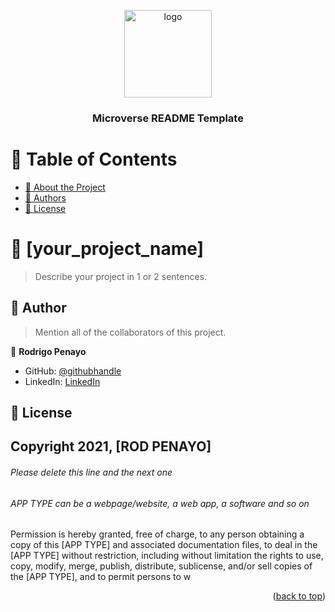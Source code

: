 <a name="readme-top"></a>

<!--
HOW TO USE:
This is an example of how you may give instructions on setting up your project locally.

Modify this file to match your project and remove sections that don't apply.

REQUIRED SECTIONS:
- Table of Contents
- About the Project
  - Built With
  - Live Demo
- Getting Started
- Authors
- Future Features
- Contributing
- Show your support
- Acknowledgements
- License

OPTIONAL SECTIONS:
- FAQ

After you're finished please remove all the comments and instructions!
-->

<div align="center">
  <!-- You are encouraged to replace this logo with your own! Otherwise you can also remove it. -->
  <img src="murple_logo.png" alt="logo" width="140"  height="auto" />
  <br/>

  <h3><b>Microverse README Template</b></h3>

</div>

<!-- TABLE OF CONTENTS -->

# 📗 Table of Contents

- [📖 About the Project](#about-project)
- [👥 Authors](#authors)
- [📝 License](#license)

<!-- PROJECT DESCRIPTION -->

# 📖 [your_project_name] <a name="Hello Microverse!"></a>

> Describe your project in 1 or 2 sentences.

<!-- AUTHORS -->

## 👥 Author <a name="authors"></a>

> Mention all of the collaborators of this project.

👤 **Rodrigo Penayo**

- GitHub: [@githubhandle](https://github.com/rodrigopenayo98)
- LinkedIn: [LinkedIn](https://www.linkedin.com/in/rodrigo-penayo-391226158/)


<!-- LICENSE -->

## 📝 License <a name="license"></a>

## Copyright 2021, [ROD PENAYO]

###### Please delete this line and the next one
###### APP TYPE can be a webpage/website, a web app, a software and so on

Permission is hereby granted, free of charge, to any person obtaining a copy of this [APP TYPE] and associated documentation files, to deal in the [APP TYPE] without restriction, including without limitation the rights to use, copy, modify, merge, publish, distribute, sublicense, and/or sell copies of the [APP TYPE], and to permit persons to w

<p align="right">(<a href="#readme-top">back to top</a>)</p>
